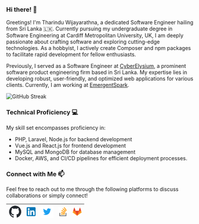 ### Hi there! 👋

Greetings! I'm Tharindu Wijayarathna, a dedicated Software Engineer hailing from Sri Lanka 🇱🇰. Currently pursuing my undergraduate degree in Software Engineering at Cardiff Metropolitan University, UK, I am deeply passionate about crafting software and exploring cutting-edge technologies. As a hobbyist, I actively create Composer and npm packages to facilitate rapid development for fellow enthusiasts.

Previously, I served as a Software Engineer at [CyberElysium](https://cyberelysium.com/), a prominent software product engineering firm based in Sri Lanka. My expertise lies in developing robust, user-friendly, and optimized web applications for various clients. Currently, I am working at [EmergentSpark](https://emergentspark.com).

![GitHub Streak](https://streak-stats.demolab.com?user=VidhuraNeethika&theme=github-dark&hide_border=true&card_width=1000)

### Technical Proficiency 💻

My skill set encompasses proficiency in:
- PHP, Laravel, Node.js for backend development
- Vue.js and React.js for frontend development
- MySQL and MongoDB for database management
- Docker, AWS, and CI/CD pipelines for efficient deployment processes.

### Connect with Me 📫

Feel free to reach out to me through the following platforms to discuss collaborations or simply connect!

| [<img src="img/github-mark.png" alt="github logo" width="34">](https://github.com/TharinduWijayarathna) | [<img src="img/linkedin.png" alt="linkedin logo" width="24">](https://www.linkedin.com/in/tharindu-wijayarathna/) | [<img src="img/twitter.png" alt="twitter logo" width="34">](https://twitter.com/TharinduWijaya4) | [<img src="img/stack.svg" alt="stack logo" width="24">](https://stackoverflow.com/users/17042914/tharindu-wijayarathna) | [<img src="img/gitlab.png" alt="gitlab logo" width="24">](https://gitlab.com/TharinduCK)
|---|---|---|---|---|
